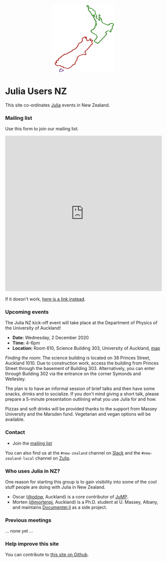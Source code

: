<p align="center">
    <img src="julia-users-nz-logo.png" alt="logo" width="200px"/>
</p>

# Julia Users NZ

This site co-ordinates [Julia](https://julialang.org) events in New Zealand.

### Mailing list

Use this form to join our mailing list.

<iframe src="https://docs.google.com/forms/d/e/1FAIpQLSe0Ivdjp3OsiIuB2sd4ctd_MhJQjbPZs-pTHiYccXbt4mTuuA/viewform?embedded=true" style="width: 100%;" height="500" frameborder="0" marginheight="0" marginwidth="0">Loading…</iframe>

If it doesn't work, [here is a link instead](https://forms.gle/AHyBWxjDMhNHuc149).

### Upcoming events

The Julia NZ kick-off event will take place at the Department of Physics of the University of Auckland!

- **Date:**     Wednesday, 2 December 2020
- **Time:**     4-6pm
- **Location:** Room 610, Science Building 303, University of Auckland, [map](https://maps.auckland.ac.nz/wayfinding?type=poi&selectedLocation=1000028711)

_Finding the room_: The science building is located on 38 Princes Street, Auckland 1010. Due to construction work, access the building from Princes Street through the basement of Building 303. Alternatively, you can enter through Building 302 via the entrance on the corner Symonds and Wellesley.

The plan is to have an informal session of brief talks and then have some snacks, drinks and to socialize. If you don't mind giving a short talk, please prepare a 5-minute presentation outlining what you use Julia for and how.

Pizzas and soft drinks will be provided thanks to the support from Massey University and the Marsden fund. Vegetarian and vegan options will be available.

### Contact

- Join the [mailing list](https://forms.gle/AHyBWxjDMhNHuc149)

You can also find us at the `#new-zealand` channel on [Slack](http://julialang.slack.com)
and the `#new-zealand-local` channel on [Zulip](https://julialang.zulipchat.com/#narrow/stream/263467-new-zealand-local).

### Who uses Julia in NZ?

One reason for starting this group is to gain visibility into some of the cool
stuff people are doing with Julia in New Zealand.

- Oscar ([@odow](https://github.com/odow), Auckland) is a core contributor of
    [JuMP](https://jump.dev).
- Morten ([@mortenpi](https://github.com/mortenpi), Auckland) is a Ph.D. student
    at U. Massey, Albany, and maintains [Documenter.jl](https://github.com/JuliaDocs/Documenter.jl)
    as a side project.

### Previous meetings

... none yet ...

### Help improve this site

You can contribute to [this site on Github](https://github.com/julia-users-nz/julia-users-nz.github.io).

